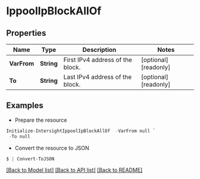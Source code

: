 # IppoolIpBlockAllOf
## Properties

Name | Type | Description | Notes
------------ | ------------- | ------------- | -------------
**VarFrom** | **String** | First IPv4 address of the block. | [optional] [readonly] 
**To** | **String** | Last IPv4 address of the block. | [optional] [readonly] 

## Examples

- Prepare the resource
```powershell
Initialize-IntersightIppoolIpBlockAllOf  -VarFrom null `
 -To null
```

- Convert the resource to JSON
```powershell
$ | Convert-ToJSON
```

[[Back to Model list]](../README.md#documentation-for-models) [[Back to API list]](../README.md#documentation-for-api-endpoints) [[Back to README]](../README.md)

